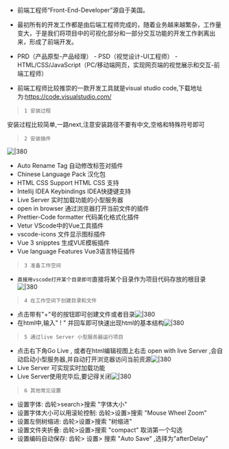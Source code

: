 
+ 前端工程师“Front-End-Developer”源自于美国。

+ 最初所有的开发工作都是由后端工程师完成的，随着业务越来越繁杂，工作量变大，于是我们将项目中的可视化部分和一部分交互功能的开发工作剥离出来，形成了前端开发。

+ PRD（产品原型-产品经理） - PSD（视觉设计-UI工程师） - HTML/CSS/JavaScript（PC/移动端网页，实现网页端的视觉展示和交互-前端工程师）

+ 前端工程师比较推崇的一款开发工具就是visual  studio code,下载地址为:https://code.visualstudio.com/

> `1 安装过程`

安装过程比较简单,一路next,注意安装路径不要有中文,空格和特殊符号即可

> `2 安装插件`

![|380](https://my-obsidian-image.oss-cn-guangzhou.aliyuncs.com/2024/04/7de0ee6dc2f6c5a10a4a91d4596fa052.png)

- Auto Rename Tag 自动修改标签对插件
- Chinese Language Pack 汉化包
- HTML CSS Support HTML CSS 支持
- Intellij IDEA Keybindings IDEA快捷键支持
- Live Server 实时加载功能的小型服务器
- open in browser 通过浏览器打开当前文件的插件
- Prettier-Code formatter 代码美化格式化插件
- Vetur VScode中的Vue工具插件
- vscode-icons 文件显示图标插件
- Vue 3 snipptes 生成VUE模板插件
- Vue language Features Vue3语言特征插件

> `3 准备工作空间 ` 
+ `直接用vscode打开某个目录即可`直接将某个目录作为项目代码存放的根目录![|380](https://my-obsidian-image.oss-cn-guangzhou.aliyuncs.com/2024/04/002c12542fcb91dac679fd06cfa2f9a0.png)
> `4 在工作空间下创建目录和文件`
+ 点击带有"+"号的按钮即可创建文件或者目录![|380](https://my-obsidian-image.oss-cn-guangzhou.aliyuncs.com/2024/04/540c2f5104eda1387210dd9b5f16535f.png)
+ 在html中,输入"  !  " 并回车即可快速出现html的基本结构![|380](https://my-obsidian-image.oss-cn-guangzhou.aliyuncs.com/2024/04/79a141daf200ba5a5738ff7286e67b4c.gif)
> `5 通过live Server 小型服务器运行项目`
+ 点击右下角Go Live , 或者在html编辑视图上右击 open with live Server  ,会自动启动小型服务器,并自动打开浏览器访问当前资源![|380](https://my-obsidian-image.oss-cn-guangzhou.aliyuncs.com/2024/04/4a602d5f8cc4ba901b793a44b99ff104.png)
+ Live Server 可实现实时加载功能
+ Live Server使用完毕后,要记得关闭![|380](https://my-obsidian-image.oss-cn-guangzhou.aliyuncs.com/2024/04/ce9756238e3ca5e0866b923b583b2c84.png)
> `6 其他常见设置`

+ 设置字体:    齿轮>search>搜索    "字体大小"
+ 设置字体大小可以用滚轮控制:  齿轮>设置>搜索 "Mouse Wheel Zoom"
+ 设置左侧树缩进: 齿轮>设置>搜索 "树缩进"
+ 设置文件夹折叠:  齿轮>设置>搜索 "compact" 取消第一个勾选
+ 设置编码自动保存: 齿轮> 设置> 搜索 "Auto Save" ,选择为"afterDelay"